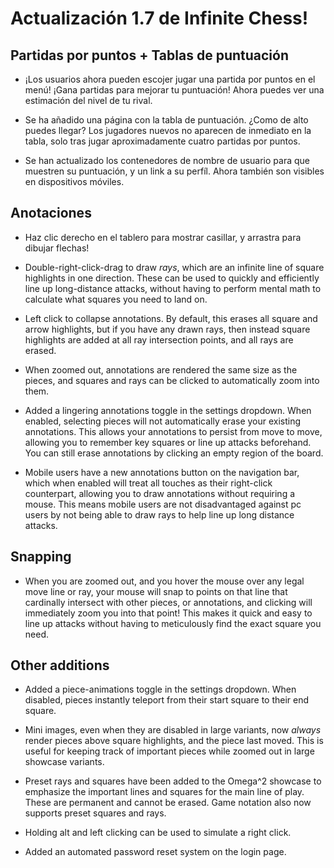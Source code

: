 # Actualización 1.7 de Infinite Chess!

## Partidas por puntos + Tablas de puntuación

* ¡Los usuarios ahora pueden escojer jugar una partida por puntos en el menú! ¡Gana partidas para mejorar tu puntuación! Ahora puedes ver una estimación del nivel de tu rival.

* Se ha añadido una página con la tabla de puntuación. ¿Como de alto puedes llegar? Los jugadores nuevos no aparecen de inmediato en la tabla, solo tras jugar aproximadamente cuatro partidas por puntos.

* Se han actualizado los contenedores de nombre de usuario para que muestren su puntuación, y un link a su perfíl. Ahora también son visibles en dispositivos móviles. 

## Anotaciones

* Haz clic derecho en el tablero para mostrar casillar, y arrastra para dibujar flechas!
* Double-right-click-drag to draw *rays*, which are an infinite line of square highlights in one direction. These can be used to quickly and efficiently line up long-distance attacks, without having to perform mental math to calculate what squares you need to land on.

* Left click to collapse annotations. By default, this erases all square and arrow highlights, but if you have any drawn rays, then instead square highlights are added at all ray intersection points, and all rays are erased.

* When zoomed out, annotations are rendered the same size as the pieces, and squares and rays can be clicked to automatically zoom into them.

* Added a lingering annotations toggle in the settings dropdown. When enabled, selecting pieces will not automatically erase your existing annotations. This allows your annotations to persist from move to move, allowing you to remember key squares or line up attacks beforehand. You can still erase annotations by clicking an empty region of the board.

* Mobile users have a new annotations button on the navigation bar, which when enabled will treat all touches as their right-click counterpart, allowing you to draw annotations without requiring a mouse. This means mobile users are not disadvantaged against pc users by not being able to draw rays to help line up long distance attacks.

## Snapping

* When you are zoomed out, and you hover the mouse over any legal move line or ray, your mouse will snap to points on that line that cardinally intersect with other pieces, or annotations, and clicking will immediately zoom you into that point! This makes it quick and easy to line up attacks without having to meticulously find the exact square you need.

## Other additions

* Added a piece-animations toggle in the settings dropdown. When disabled, pieces instantly teleport from their start square to their end square.

* Mini images, even when they are disabled in large variants, now *always* render pieces above square highlights, and the piece last moved. This is useful for keeping track of important pieces while zoomed out in large showcase variants.

* Preset rays and squares have been added to the Omega^2 showcase to emphasize the important lines and squares for the main line of play. These are permanent and cannot be erased. Game notation also now supports preset squares and rays.

* Holding alt and left clicking can be used to simulate a right click.

* Added an automated password reset system on the login page.